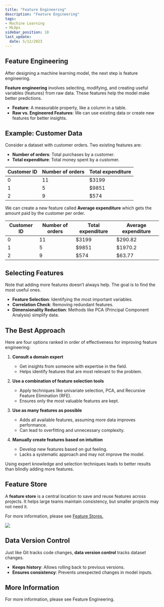 ```yaml
---
title: "Feature Engineering"
description: "Feature Engineering"
tags: 
- Machine Learning
- MLOps
sidebar_position: 10
last_update:
  date: 5/12/2023
---
```


## Feature Engineering  

After designing a machine learning model, the next step is feature engineering.  

**Feature engineering** involves selecting, modifying, and creating useful variables (features) from raw data. These features help the model make better predictions.  

- **Feature**: A measurable property, like a column in a table.  
- **Raw vs. Engineered Features**: We can use existing data or create new features for better insights.  

## Example: Customer Data  

Consider a dataset with customer orders. Two existing features are:  

- **Number of orders**: Total purchases by a customer.  
- **Total expenditure**: Total money spent by a customer.  


**Customer ID** | **Number of orders** | **Total expenditure** |
----------------|----------------------|-----------------------|
 0              | 11                   | $3199                 |
 1              | 5                    | $9851                 |
 2              | 9                    | $574                  |


We can create a new feature called **Average expenditure** which gets the amount paid by the customer per order.

**Customer ID** | **Number of orders** | **Total expenditure** | **Average expenditure** |
----------------|----------------------|-----------------------|-------------------------|
 0              | 11                   | $3199                 | $290.82                 |
 1              | 5                    | $9851                 | $1970.2                 |
 2              | 9                    | $574                  | $63.77                  |


## Selecting Features  

Note that adding more features doesn’t always help. The goal is to find the most useful ones.  

- **Feature Selection**: Identifying the most important variables.  
- **Correlation Check**: Removing redundant features.  
- **Dimensionality Reduction**: Methods like PCA (Principal Component Analysis) simplify data.  

## The Best Approach  

Here are four options ranked in order of effectiveness for improving feature engineering:  

1. **Consult a domain expert**  
   - Get insights from someone with expertise in the field.  
   - Helps identify features that are most relevant to the problem.  

2. **Use a combination of feature selection tools**  
   - Apply techniques like univariate selection, PCA, and Recursive Feature Elimination (RFE).  
   - Ensures only the most valuable features are kept.  

3. **Use as many features as possible**  
   - Adds all available features, assuming more data improves performance.  
   - Can lead to overfitting and unnecessary complexity.  

4. **Manually create features based on intuition**  
   - Develop new features based on gut feeling.  
   - Lacks a systematic approach and may not improve the model.  

Using expert knowledge and selection techniques leads to better results than blindly adding more features.

## Feature Store  

A **feature store** is a central location to save and reuse features across projects. It helps large teams maintain consistency, but smaller projects may not need it.  

For more information, please see [Feature Stores.](/docs/024-Machine-Learning/011-MLOps-Deployment/017-Feature-Stores.md)

<div class="img-center"> 

![](/img/docs/Screenshot-2025-03-18-202541.png)

</div>

## Data Version Control  

Just like Git tracks code changes, **data version control** tracks dataset changes.  

- **Keeps history**: Allows rolling back to previous versions.  
- **Ensures consistency**: Prevents unexpected changes in model inputs.  

## More Information

For more information, please see Feature Engineering.